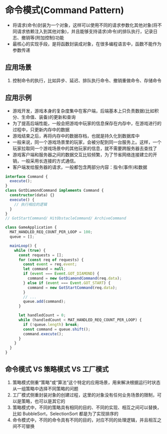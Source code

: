 # 命令模式(Command Pattern)

- 将请求(命令)封装为一个对象，这样可以使用不同的请求参数化其他对象(将不同请求依赖注入到其他对象)，并且能够支持请求(命令)的排队执行，记录日志、撤销等(附加控制)功能
- 最核心的实现手段，是将函数封装成对象，在很多编程语言中，函数不能作为参数传递

## 应用场景

1. 控制命令的执行，比如异步、延迟、排队执行命令、撤销重做命令、存储命令

## 应用示例

- 游戏开发，游戏本身的复杂度集中在客户端，后端基本上只负责数据(比如积分、生命值、装备)的更新和查询
- 为了提高后端性能，一般会把游戏中玩家的信息保存在内存中，在游戏进行的过程中，只更新内存中的数据
- 游戏结束之后，再将内存中的数据存档，也就是持久化到数据库中
- 一般来说，同一个游戏场景里的玩家，会被分配到同一台服务上。这样，一个玩家拉取同一个游戏场景中的其他玩家的信息，就不需要跨服务器去查找了
- 游戏客户端和服务器之间的数据交互比较频繁，为了节省网络连接建立的开销，一般采用长连接的方式通信。
- 客户端发给服务器的请求，一般都包含两部分内容：指令(事件)和数据

```ts
interface Command {
  execute();
}
class GotDiamondCommand implements Command {
  constructor(data) {}
  execute() {
    // 执行相应的逻辑
  }
}
// GotStartCommand/ HitObstacleCommand/ ArchiveCommand

class GameApplication {
  MAT_HANDLED_REQ_COUNT_PER_LOOP = 100;
  queue = [];

  mainLoop() {
    while (true) {
      const requests = [];
      for (const req of requests) {
        const event = req.event;
        let command = null;
        if (event === Event.GOT_DIAMOND) {
          command = new GotDiamondCommand(req.data);
        } else if (event === Event.GOT_START) {
          command = new GotStartCommand(req.data);
        }
        // ...
        queue.add(command);
      }

      let handledCount = 0;
      while (handledCount < MAT_HANDLED_REQ_COUNT_PER_LOOP) {
        if (!queue.length) break;
        const command = queue.shift();
        command.execute();
      }
    }
  }
}
```

## 命令模式 VS 策略模式 VS 工厂模式

1. 策略模式侧重“策略”或“算法”这个特定的应用场景，用来解决根据运行时状态从一组策略中选择不同策略的问题
2. 工厂模式侧重封装对象的创建过程，这里的对象没有任何业务场景的限制，可以是策略，也可以是其它的
3. 策略模式中，不同的策略具有相同的目的、不同的实现、相互之间可以替换，比如 BubbleSort，SelectionSort 都是为了实现排序的
4. 命令模式中，不同的命令具有不同的目的，对应不同的处理逻辑，并且相互之间不可替换
